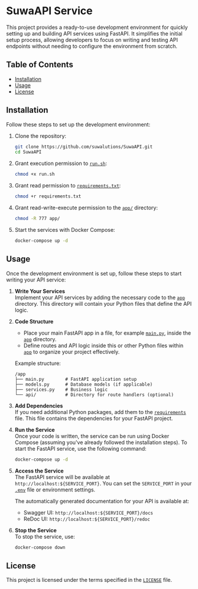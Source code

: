 # SuwaAPI Service

This project provides a ready-to-use development environment for quickly setting up and building API services using FastAPI. It simplifies the initial setup process, allowing developers to focus on writing and testing API endpoints without needing to configure the environment from scratch.

## Table of Contents
- [Installation](#installation)
- [Usage](#usage)
- [License](#license)

## Installation

Follow these steps to set up the development environment:

1. Clone the repository:
    ```bash
    git clone https://github.com/suwalutions/SuwaAPI.git
    cd SuwaAPI
    ```

2. Grant execution permission to [`run.sh`](run.sh):
    ```bash
    chmod +x run.sh
    ```

3. Grant read permission to [`requirements.txt`](requirements.txt):
    ```bash
    chmod +r requirements.txt
    ```

4. Grant read-write-execute permission to the [`app/`](app/) directory:
    ```bash
    chmod -R 777 app/
    ```

5. Start the services with Docker Compose:
    ```bash
    docker-compose up -d
    ```

## Usage

Once the development environment is set up, follow these steps to start writing your API service:

1. **Write Your Services**  
   Implement your API services by adding the necessary code to the [`app`](app/) directory. This directory will contain your Python files that define the API logic.

2. **Code Structure**  
   - Place your main FastAPI app in a file, for example [`main.py`](app/main.py), inside the [`app`](app/) directory.
   - Define routes and API logic inside this or other Python files within [`app`](app/) to organize your project effectively.

   Example structure:
   ```
   /app
   ├── main.py        # FastAPI application setup
   ├── models.py      # Database models (if applicable)
   ├── services.py    # Business logic
   └── api/           # Directory for route handlers (optional)
   ```

3. **Add Dependencies**  
   If you need additional Python packages, add them to the [`requirements`](requirements.txt) file. This file contains the dependencies for your FastAPI project.

4. **Run the Service**  
   Once your code is written, the service can be run using Docker Compose (assuming you've already followed the installation steps). To start the FastAPI service, use the following command:
   ```bash
   docker-compose up -d
   ```

5. **Access the Service**  
   The FastAPI service will be available at `http://localhost:${SERVICE_PORT}`. You can set the `SERVICE_PORT` in your [`.env`](.env) file or environment settings.
   
   The automatically generated documentation for your API is available at:
   - Swagger UI: `http://localhost:${SERVICE_PORT}/docs`
   - ReDoc UI: `http://localhost:${SERVICE_PORT}/redoc`

6. **Stop the Service**  
   To stop the service, use:
   ```bash
   docker-compose down
   ```

## License

This project is licensed under the terms specified in the [`LICENSE`](LICENSE.txt) file.
